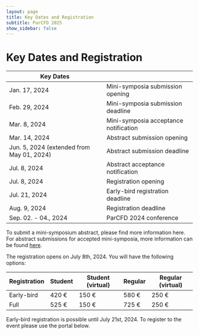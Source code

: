 ```yaml
---
layout: page
title: Key Dates and Registration
subtitle: ParCFD 2025
show_sidebar: false
---
```


# Key Dates and Registration

|Key Dates||
| - | - |
| Jan. 17, 2024 | Mini-symposia submission opening |
| Feb. 29, 2024 | Mini-symposia submission deadline |
| Mar. 8, 2024 | Mini-symposia acceptance notification |
| Mar. 14, 2024 | Abstract submission opening |
| Jun. 5, 2024 (extended from May 01, 2024) | Abstract submission deadline |
| Jul. 8, 2024 | Abstract acceptance notification |
| Jul. 8, 2024 | Registration opening |
| Jul. 21, 2024 | Early-bird registration deadline |
| Aug. 9, 2024 | Registration deadline |
| Sep. 02. - 04., 2024 | ParCFD 2024 conference |

To submit a mini-symposium abstract, please find more information here. For abstract submissions for accepted mini-symposia, more information can be found [here](/call-minisymposia.md).

The registration opens on July 8th, 2024. You will have the following options:

| Registration | Student | Student (virtual) | Regular | Regular (virtual) |
| - | - | - | - | - |
| Early-bird | 420 € | 150 € | 580 € | 250 € | 
| Full | 525 € | 150 € | 725 € | 250 € |

Early-bird registration is possible until July 21st, 2024. To register to the event please use the portal below.